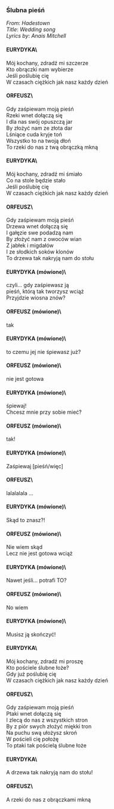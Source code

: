 ### Ślubna pieśń ###
_From_: _Hadestown_\
_Title_: _Wedding song_\
_Lyrics by_: _Anais Mitchell_

#### EURYDYKA\
Mój kochany, zdradź mi szczerze\
Kto obrączki nam wybierze\
Jeśli poślubię cię\
W czasach ciężkich jak nasz każdy dzień

#### ORFEUSZ\
Gdy zaśpiewam moją pieśń\
Rzeki wnet dołączą się\
I dla nas swój opuszczą jar\
By złożyć nam ze złota dar\
Lśniące cuda kryje toń\
Wszystko to na twoją dłoń\
To rzeki do nas z twą obrączką mkną

#### EURYDYKA\
Mój kochany, zdradź mi śmiało\
Co na stole będzie stało\
Jeśli poślubię cię\
W czasach ciężkich jak nasz każdy dzień

#### ORFEUSZ\
Gdy zaśpiewam moją pieśń\
Drzewa wnet dołączą się\
I gałęzie swe podadzą nam\
By złożyć nam z owoców wian\
Z jabłek i migdałów\
I ze słodkich soków klonów\
To drzewa tak nakryją nam do stołu

#### EURYDYKA (mówione)\
czyli... gdy zaśpiewasz ją\
pieśń, którą tak tworzysz wciąż\
Przyjdzie wiosna znów?

#### ORFEUSZ (mówione)\
tak

#### EURYDYKA (mówione)\
to czemu jej nie śpiewasz już?

#### ORFEUSZ (mówione)\
nie jest gotowa

#### EURYDYKA (mówione)\
śpiewaj!\
Chcesz mnie przy sobie mieć?

#### ORFEUSZ (mówione)\
tak!

#### EURYDYKA (mówione)\
Zaśpiewaj [pieśń/więc]

#### ORFEUSZ\
lalalalala
...

#### EURYDYKA (mówione)\
Skąd to znasz?!

#### ORFEUSZ (mówione)\
Nie wiem skąd\
Lecz nie jest gotowa wciąż

#### EURYDYKA (mówione)\
Nawet jeśli...  potrafi TO? 

#### ORFEUSZ (mówione)\
No wiem

#### EURYDYKA (mówione)\
Musisz ją skończyć!

#### EURYDYKA\
Mój kochany, zdradź mi proszę\
Kto pościele ślubne łoże?\
Gdy już poślubię cię\
W czasach ciężkich jak nasz każdy dzień

#### ORFEUSZ\
Gdy zaśpiewam moją pieśń\
Ptaki wnet dołączą się\
I zlecą do nas z wszystkich stron\
By z piór swych złożyć miękki tron\
Na puchu swą ułożysz skroń\
W pościeli cię położę\
To ptaki tak pościelą ślubne łoże

#### EURYDYKA\
A drzewa tak nakryją nam do stołu!

#### ORFEUSZ\
A rzeki do nas z obrączkami mkną

